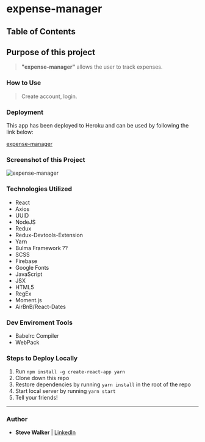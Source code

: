 # expense-manager

## Table of Contents



## Purpose of this project

>**"expense-manager"** allows the user to track expenses.

### How to Use

>Create account, login.

### Deployment

This app has been deployed to Heroku and can be used by following the link below:

[expense-manager](https://pure-sava65.herokuapp.com/ "expense-manager")

### Screenshot of this Project

![expense-manager](https://raw.github.com/captnwalker/expense-manager/master/screenshot/screenshot1.gif "expense-manager")

### Technologies Utilized

* React
* Axios
* UUID
* NodeJS
* Redux
* Redux-Devtools-Extension
* Yarn
* Bulma Framework ??
* SCSS
* Firebase
* Google Fonts
* JavaScript
* JSX
* HTML5
* RegEx
* Moment.js
* AirBnB/React-Dates

### Dev Enviroment Tools

* Babelrc Compiler
* WebPack

### Steps to Deploy Locally

1. Run `npm install -g create-react-app yarn`
2. Clone down this repo
3. Restore dependencies by running `yarn install` in the root of the repo
4. Start local server by running `yarn start`
5. Tell your friends!

---

### Author

* **Steve Walker**  | [LinkedIn](https://www.linkedin.com/in/stevelwalker/)
